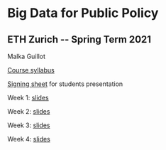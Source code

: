 # Big Data for Public Policy
## ETH Zurich -- Spring Term 2021

Malka Guillot

[Course syllabus](https://docs.google.com/document/d/1eviJuOoWUjoonxS1LvQJi1kMbmkNUulJtZ31542w100/edit?usp=sharing)

[Signing sheet](https://github.com/MalkIPP/big_data_policy_2021/blob/main/students-presentations.md) for students presentation

Week 1: [slides](https://malkipp.github.io/big_data_policy_2021/slides/w1_intro.html)

Week 2: [slides](https://malkipp.github.io/big_data_policy_2021/slides/w2.html)

Week 3: [slides](https://malkipp.github.io/big_data_policy_2021/slides/w3.html)

Week 4: [slides](https://malkipp.github.io/big_data_policy_2021/slides/w4.html)
